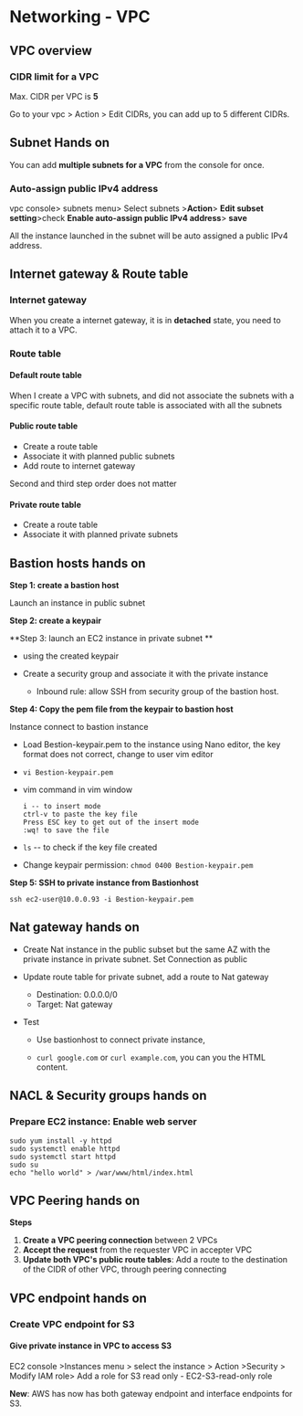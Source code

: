 # Networking - VPC

## VPC overview

### CIDR limit for a VPC

Max. CIDR per VPC is **5**

Go to your vpc > Action > Edit CIDRs, you can add up to 5 different CIDRs.

## Subnet Hands on

You can add **multiple subnets for a VPC** from the console for once.

### Auto-assign public IPv4 address

 vpc console> subnets menu> Select subnets >**Action**> **Edit subset setting**>check **Enable auto-assign public IPv4 address**> **save**

All the instance launched in the subnet will be auto assigned a public IPv4 address.

## Internet gateway & Route table

### Internet gateway

When you create a internet gateway, it is in **detached** state, you need to attach it to a VPC.

### Route table

#### Default route table

When I create a VPC with subnets, and did not associate the subnets with a specific route table, default route table is associated with all the subnets

#### Public route table

* Create a route table
* Associate it with planned public subnets
* Add route to internet gateway

Second and third step order does not matter

#### Private route table

* Create a route table 
* Associate it with planned private subnets

## Bastion hosts hands on

**Step 1: create a bastion host**

Launch  an instance in public subnet

**Step 2: create a keypair**

**Step 3: launch an EC2 instance in private subnet **

* using the created keypair

* Create a security group and associate it with the private instance
  * Inbound rule: allow SSH from security group of the bastion host.

**Step 4: Copy the pem file from the keypair to bastion host**

Instance connect to bastion instance

* Load Bestion-keypair.pem to the instance using Nano editor, the key format does not correct, change to user vim editor

* `vi Bestion-keypair.pem`

* vim command in vim window

  ```
  i -- to insert mode
  ctrl-v to paste the key file
  Press ESC key to get out of the insert mode
  :wq! to save the file
  ```

* `ls` -- to check if the key file created

* Change keypair permission: `chmod 0400 Bestion-keypair.pem`


**Step 5: SSH to private instance from Bastionhost**

`ssh ec2-user@10.0.0.93 -i Bestion-keypair.pem`

## Nat gateway hands on

* Create Nat instance in the public subset but the same AZ with the private instance in private subnet. Set Connection as public

* Update route table for private subnet, add a route to Nat gateway

  * Destination: 0.0.0.0/0
  * Target: Nat gateway

* Test

  * Use bastionhost to connect private instance,

  * `curl google.com` or `curl example.com`, you can you the HTML content. 

## NACL & Security groups hands on

### Prepare EC2 instance: Enable web server 

```
sudo yum install -y httpd
sudo systemctl enable httpd
sudo systemctl start httpd
sudo su
echo "hello world" > /war/www/html/index.html
```



## VPC Peering hands on

**Steps**

1. **Create a VPC peering connection** between 2 VPCs
2. **Accept the request** from the requester VPC in accepter VPC
3. **Update both VPC's public route tables**: Add a route to the destination of the CIDR of other VPC, through peering connecting 

## VPC endpoint hands on 

### Create VPC endpoint for S3

#### Give private instance in VPC to access S3

EC2 console >Instances menu > select the instance > Action >Security > Modify IAM role> Add a role for S3 read only - EC2-S3-read-only role

**New**: AWS has now has both gateway endpoint and interface endpoints for S3.
